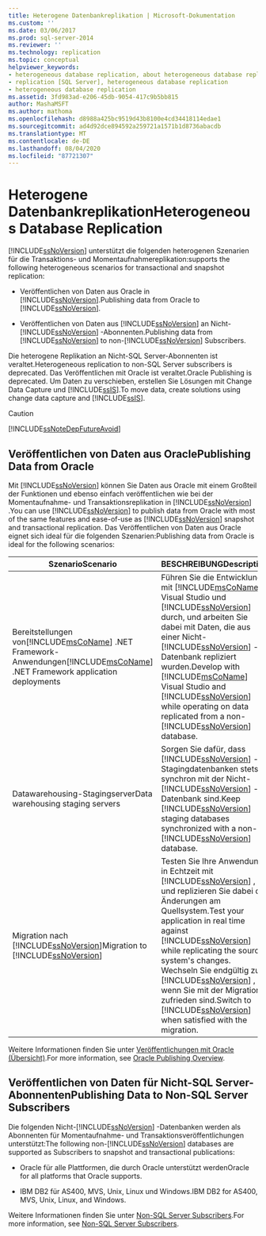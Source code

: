 ```yaml
---
title: Heterogene Datenbankreplikation | Microsoft-Dokumentation
ms.custom: ''
ms.date: 03/06/2017
ms.prod: sql-server-2014
ms.reviewer: ''
ms.technology: replication
ms.topic: conceptual
helpviewer_keywords:
- heterogeneous database replication, about heterogeneous database replication
- replication [SQL Server], heterogeneous database replication
- heterogeneous database replication
ms.assetid: 3fd983ad-e206-45db-9054-417c9b5bb815
author: MashaMSFT
ms.author: mathoma
ms.openlocfilehash: d8988a425bc9519d43b8100e4cd34418114edae1
ms.sourcegitcommit: ad4d92dce894592a259721a1571b1d8736abacdb
ms.translationtype: MT
ms.contentlocale: de-DE
ms.lasthandoff: 08/04/2020
ms.locfileid: "87721307"
---
```

# <a name="heterogeneous-database-replication"></a><span data-ttu-id="e19d7-102">Heterogene Datenbankreplikation</span><span class="sxs-lookup"><span data-stu-id="e19d7-102">Heterogeneous Database Replication</span></span>
  [!INCLUDE[ssNoVersion](../../../includes/ssnoversion-md.md)] <span data-ttu-id="e19d7-103">unterstützt die folgenden heterogenen Szenarien für die Transaktions- und Momentaufnahmereplikation:</span><span class="sxs-lookup"><span data-stu-id="e19d7-103">supports the following heterogeneous scenarios for transactional and snapshot replication:</span></span>  
  
-   <span data-ttu-id="e19d7-104">Veröffentlichen von Daten aus Oracle in [!INCLUDE[ssNoVersion](../../../includes/ssnoversion-md.md)].</span><span class="sxs-lookup"><span data-stu-id="e19d7-104">Publishing data from Oracle to [!INCLUDE[ssNoVersion](../../../includes/ssnoversion-md.md)].</span></span>  
  
-   <span data-ttu-id="e19d7-105">Veröffentlichen von Daten aus [!INCLUDE[ssNoVersion](../../../includes/ssnoversion-md.md)] an Nicht-[!INCLUDE[ssNoVersion](../../../includes/ssnoversion-md.md)] -Abonnenten.</span><span class="sxs-lookup"><span data-stu-id="e19d7-105">Publishing data from [!INCLUDE[ssNoVersion](../../../includes/ssnoversion-md.md)] to non-[!INCLUDE[ssNoVersion](../../../includes/ssnoversion-md.md)] Subscribers.</span></span>  
  
 <span data-ttu-id="e19d7-106">Die heterogene Replikation an Nicht-SQL Server-Abonnenten ist veraltet.</span><span class="sxs-lookup"><span data-stu-id="e19d7-106">Heterogeneous replication to non-SQL Server subscribers is deprecated.</span></span> <span data-ttu-id="e19d7-107">Das Veröffentlichen mit Oracle ist veraltet.</span><span class="sxs-lookup"><span data-stu-id="e19d7-107">Oracle Publishing is deprecated.</span></span> <span data-ttu-id="e19d7-108">Um Daten zu verschieben, erstellen Sie Lösungen mit Change Data Capture und [!INCLUDE[ssIS](../../../includes/ssis-md.md)].</span><span class="sxs-lookup"><span data-stu-id="e19d7-108">To move data, create solutions using change data capture and [!INCLUDE[ssIS](../../../includes/ssis-md.md)].</span></span>  
  
> [!CAUTION]  
>  [!INCLUDE[ssNoteDepFutureAvoid](../../../includes/ssnotedepfutureavoid-md.md)]  
  
## <a name="publishing-data-from-oracle"></a><span data-ttu-id="e19d7-109">Veröffentlichen von Daten aus Oracle</span><span class="sxs-lookup"><span data-stu-id="e19d7-109">Publishing Data from Oracle</span></span>  
 <span data-ttu-id="e19d7-110">Mit [!INCLUDE[ssNoVersion](../../../includes/ssnoversion-md.md)] können Sie Daten aus Oracle mit einem Großteil der Funktionen und ebenso einfach veröffentlichen wie bei der Momentaufnahme- und Transaktionsreplikation in [!INCLUDE[ssNoVersion](../../../includes/ssnoversion-md.md)] .</span><span class="sxs-lookup"><span data-stu-id="e19d7-110">You can use [!INCLUDE[ssNoVersion](../../../includes/ssnoversion-md.md)] to publish data from Oracle with most of the same features and ease-of-use as [!INCLUDE[ssNoVersion](../../../includes/ssnoversion-md.md)] snapshot and transactional replication.</span></span> <span data-ttu-id="e19d7-111">Das Veröffentlichen von Daten aus Oracle eignet sich ideal für die folgenden Szenarien:</span><span class="sxs-lookup"><span data-stu-id="e19d7-111">Publishing data from Oracle is ideal for the following scenarios:</span></span>  
  
|<span data-ttu-id="e19d7-112">Szenario</span><span class="sxs-lookup"><span data-stu-id="e19d7-112">Scenario</span></span>|<span data-ttu-id="e19d7-113">BESCHREIBUNG</span><span class="sxs-lookup"><span data-stu-id="e19d7-113">Description</span></span>|  
|--------------|-----------------|  
|<span data-ttu-id="e19d7-114">Bereitstellungen von[!INCLUDE[msCoName](../../../includes/msconame-md.md)] .NET Framework-Anwendungen</span><span class="sxs-lookup"><span data-stu-id="e19d7-114">[!INCLUDE[msCoName](../../../includes/msconame-md.md)] .NET Framework application deployments</span></span>|<span data-ttu-id="e19d7-115">Führen Sie die Entwicklung mit [!INCLUDE[msCoName](../../../includes/msconame-md.md)] Visual Studio und [!INCLUDE[ssNoVersion](../../../includes/ssnoversion-md.md)] durch, und arbeiten Sie dabei mit Daten, die aus einer Nicht-[!INCLUDE[ssNoVersion](../../../includes/ssnoversion-md.md)] -Datenbank repliziert wurden.</span><span class="sxs-lookup"><span data-stu-id="e19d7-115">Develop with [!INCLUDE[msCoName](../../../includes/msconame-md.md)] Visual Studio and [!INCLUDE[ssNoVersion](../../../includes/ssnoversion-md.md)] while operating on data replicated from a non-[!INCLUDE[ssNoVersion](../../../includes/ssnoversion-md.md)] database.</span></span>|  
|<span data-ttu-id="e19d7-116">Datawarehousing-Stagingserver</span><span class="sxs-lookup"><span data-stu-id="e19d7-116">Data warehousing staging servers</span></span>|<span data-ttu-id="e19d7-117">Sorgen Sie dafür, dass [!INCLUDE[ssNoVersion](../../../includes/ssnoversion-md.md)] -Stagingdatenbanken stets synchron mit der Nicht-[!INCLUDE[ssNoVersion](../../../includes/ssnoversion-md.md)] -Datenbank sind.</span><span class="sxs-lookup"><span data-stu-id="e19d7-117">Keep [!INCLUDE[ssNoVersion](../../../includes/ssnoversion-md.md)] staging databases synchronized with a non-[!INCLUDE[ssNoVersion](../../../includes/ssnoversion-md.md)] database.</span></span>|  
|<span data-ttu-id="e19d7-118">Migration nach [!INCLUDE[ssNoVersion](../../../includes/ssnoversion-md.md)]</span><span class="sxs-lookup"><span data-stu-id="e19d7-118">Migration to [!INCLUDE[ssNoVersion](../../../includes/ssnoversion-md.md)]</span></span>|<span data-ttu-id="e19d7-119">Testen Sie Ihre Anwendung in Echtzeit mit [!INCLUDE[ssNoVersion](../../../includes/ssnoversion-md.md)] , und replizieren Sie dabei die Änderungen am Quellsystem.</span><span class="sxs-lookup"><span data-stu-id="e19d7-119">Test your application in real time against [!INCLUDE[ssNoVersion](../../../includes/ssnoversion-md.md)] while replicating the source system's changes.</span></span> <span data-ttu-id="e19d7-120">Wechseln Sie endgültig zu [!INCLUDE[ssNoVersion](../../../includes/ssnoversion-md.md)] , wenn Sie mit der Migration zufrieden sind.</span><span class="sxs-lookup"><span data-stu-id="e19d7-120">Switch to [!INCLUDE[ssNoVersion](../../../includes/ssnoversion-md.md)] when satisfied with the migration.</span></span>|  
  
 <span data-ttu-id="e19d7-121">Weitere Informationen finden Sie unter [Veröffentlichungen mit Oracle (Übersicht)](oracle-publishing-overview.md).</span><span class="sxs-lookup"><span data-stu-id="e19d7-121">For more information, see [Oracle Publishing Overview](oracle-publishing-overview.md).</span></span>  
  
## <a name="publishing-data-to-non-sql-server-subscribers"></a><span data-ttu-id="e19d7-122">Veröffentlichen von Daten für Nicht-SQL Server-Abonnenten</span><span class="sxs-lookup"><span data-stu-id="e19d7-122">Publishing Data to Non-SQL Server Subscribers</span></span>  
 <span data-ttu-id="e19d7-123">Die folgenden Nicht-[!INCLUDE[ssNoVersion](../../../includes/ssnoversion-md.md)] -Datenbanken werden als Abonnenten für Momentaufnahme- und Transaktionsveröffentlichungen unterstützt:</span><span class="sxs-lookup"><span data-stu-id="e19d7-123">The following non-[!INCLUDE[ssNoVersion](../../../includes/ssnoversion-md.md)] databases are supported as Subscribers to snapshot and transactional publications:</span></span>  
  
-   <span data-ttu-id="e19d7-124">Oracle für alle Plattformen, die durch Oracle unterstützt werden</span><span class="sxs-lookup"><span data-stu-id="e19d7-124">Oracle for all platforms that Oracle supports.</span></span>  
  
-   <span data-ttu-id="e19d7-125">IBM DB2 für AS400, MVS, Unix, Linux und Windows.</span><span class="sxs-lookup"><span data-stu-id="e19d7-125">IBM DB2 for AS400, MVS, Unix, Linux, and Windows.</span></span>  
  
 <span data-ttu-id="e19d7-126">Weitere Informationen finden Sie unter [Non-SQL Server Subscribers](non-sql-server-subscribers.md).</span><span class="sxs-lookup"><span data-stu-id="e19d7-126">For more information, see [Non-SQL Server Subscribers](non-sql-server-subscribers.md).</span></span>  
  
  
